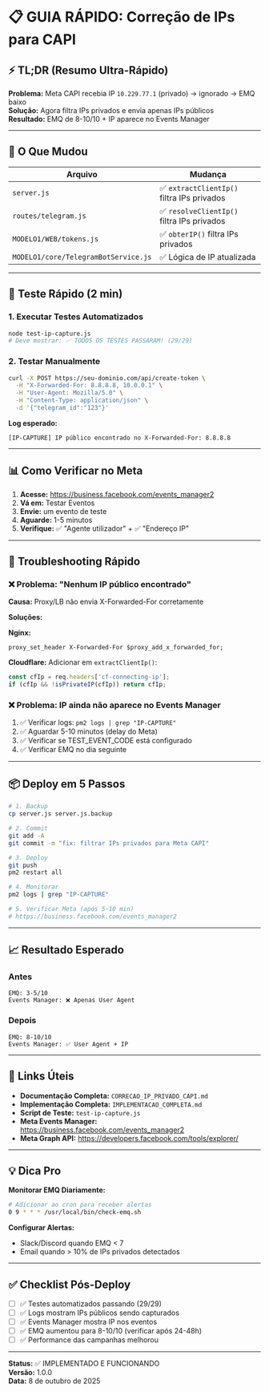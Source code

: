 # 📋 GUIA RÁPIDO: Correção de IPs para CAPI

## ⚡ TL;DR (Resumo Ultra-Rápido)

**Problema:** Meta CAPI recebia IP `10.229.77.1` (privado) → ignorado → EMQ baixo  
**Solução:** Agora filtra IPs privados e envia apenas IPs públicos  
**Resultado:** EMQ de 8-10/10 + IP aparece no Events Manager  

---

## 🔧 O Que Mudou

| Arquivo | Mudança |
|---------|---------|
| `server.js` | ✅ `extractClientIp()` filtra IPs privados |
| `routes/telegram.js` | ✅ `resolveClientIp()` filtra IPs privados |
| `MODELO1/WEB/tokens.js` | ✅ `obterIP()` filtra IPs privados |
| `MODELO1/core/TelegramBotService.js` | ✅ Lógica de IP atualizada |

---

## 🧪 Teste Rápido (2 min)

### 1. Executar Testes Automatizados
```bash
node test-ip-capture.js
# Deve mostrar: ✅ TODOS OS TESTES PASSARAM! (29/29)
```

### 2. Testar Manualmente
```bash
curl -X POST https://seu-dominio.com/api/create-token \
  -H "X-Forwarded-For: 8.8.8.8, 10.0.0.1" \
  -H "User-Agent: Mozilla/5.0" \
  -H "Content-Type: application/json" \
  -d '{"telegram_id":"123"}'
```

**Log esperado:**
```
[IP-CAPTURE] IP público encontrado no X-Forwarded-For: 8.8.8.8
```

---

## 📊 Como Verificar no Meta

1. **Acesse:** https://business.facebook.com/events_manager2
2. **Vá em:** Testar Eventos
3. **Envie:** um evento de teste
4. **Aguarde:** 1-5 minutos
5. **Verifique:** ✅ "Agente utilizador" + ✅ "Endereço IP"

---

## 🚨 Troubleshooting Rápido

### ❌ Problema: "Nenhum IP público encontrado"
**Causa:** Proxy/LB não envia X-Forwarded-For corretamente

**Soluções:**

**Nginx:**
```nginx
proxy_set_header X-Forwarded-For $proxy_add_x_forwarded_for;
```

**Cloudflare:**
Adicionar em `extractClientIp()`:
```javascript
const cfIp = req.headers['cf-connecting-ip'];
if (cfIp && !isPrivateIP(cfIp)) return cfIp;
```

### ❌ Problema: IP ainda não aparece no Events Manager
1. ✅ Verificar logs: `pm2 logs | grep "IP-CAPTURE"`
2. ✅ Aguardar 5-10 minutos (delay do Meta)
3. ✅ Verificar se TEST_EVENT_CODE está configurado
4. ✅ Verificar EMQ no dia seguinte

---

## 📦 Deploy em 5 Passos

```bash
# 1. Backup
cp server.js server.js.backup

# 2. Commit
git add -A
git commit -m "fix: filtrar IPs privados para Meta CAPI"

# 3. Deploy
git push
pm2 restart all

# 4. Monitorar
pm2 logs | grep "IP-CAPTURE"

# 5. Verificar Meta (após 5-10 min)
# https://business.facebook.com/events_manager2
```

---

## 📈 Resultado Esperado

### Antes
```
EMQ: 3-5/10
Events Manager: ❌ Apenas User Agent
```

### Depois
```
EMQ: 8-10/10
Events Manager: ✅ User Agent + IP
```

---

## 🔗 Links Úteis

- **Documentação Completa:** `CORRECAO_IP_PRIVADO_CAPI.md`
- **Implementação Completa:** `IMPLEMENTACAO_COMPLETA.md`
- **Script de Teste:** `test-ip-capture.js`
- **Meta Events Manager:** https://business.facebook.com/events_manager2
- **Meta Graph API:** https://developers.facebook.com/tools/explorer/

---

## 💡 Dica Pro

**Monitorar EMQ Diariamente:**
```bash
# Adicionar ao cron para receber alertas
0 9 * * * /usr/local/bin/check-emq.sh
```

**Configurar Alertas:**
- Slack/Discord quando EMQ < 7
- Email quando > 10% de IPs privados detectados

---

## ✅ Checklist Pós-Deploy

- [ ] ✅ Testes automatizados passando (29/29)
- [ ] ✅ Logs mostram IPs públicos sendo capturados
- [ ] ✅ Events Manager mostra IP nos eventos
- [ ] ✅ EMQ aumentou para 8-10/10 (verificar após 24-48h)
- [ ] ✅ Performance das campanhas melhorou

---

**Status:** ✅ IMPLEMENTADO E FUNCIONANDO  
**Versão:** 1.0.0  
**Data:** 8 de outubro de 2025
